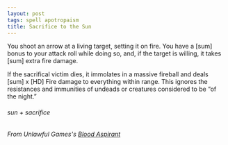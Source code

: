 ```yaml
---
layout: post
tags: spell apotropaism
title: Sacrifice to the Sun
---
```


You shoot an arrow at a living target, setting it on fire. You have a [sum] bonus to your attack roll while doing so, and, if the target is willing, it takes [sum] extra fire damage.

If the sacrifical victim dies, it immolates in a massive fireball and deals [sum] x [HD] Fire damage to everything within range. This ignores the resistances and immunities of undeads or creatures considered to be “of the night.”

###### sun + sacrifice
###### From Unlawful Games's [Blood Aspirant](https://unlawfulgames.blogspot.com/2019/08/glog-blood-aspirant.html)
